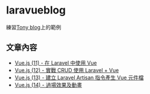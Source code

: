 # laravueblog
練習[Tony blog](http://blog.tonycube.com)上的範例

## 文章內容
- [Vue.js (11) - 在 Laravel 中使用 Vue](http://blog.tonycube.com/2017/06/vuejs11-laravel-vue.html)
- [Vue.js (12) - 實戰 CRUD 使用 Laravel + Vue](http://blog.tonycube.com/2017/06/vuejs-12-crud-laravel-vue.html)
- [Vue.js (13) - 建立 Laravel Artisan 指令產生 Vue 元件檔](http://blog.tonycube.com/2017/06/vuejs-13-laravel-artisan-vue.html)
- [Vue.js (14) - 過場效果及動畫](http://blog.tonycube.com/2017/06/vuejs-14-transition-animation.html)

